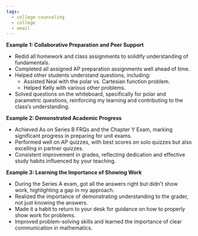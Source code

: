 ```yaml
---
tags:
  - college-counseling
  - college
  - email
---
```

**Example 1: Collaborative Preparation and Peer Support**

- Redid all homework and class assignments to solidify understanding of fundamentals.
- Completed all assigned AP preparation assignments well ahead of time.
- Helped other students understand questions, including:
  - Assisted Neal with the polar vs. Cartesian function problem.
  - Helped Kelly with various other problems.
- Solved questions on the whiteboard, specifically for polar and parametric questions, reinforcing my learning and contributing to the class’s understanding.

**Example 2: Demonstrated Academic Progress**

- Achieved As on Series B FRQs and the Chapter Y Exam, marking significant progress in preparing for unit exams.
- Performed well on AP quizzes, with best scores on solo quizzes but also excelling in partner quizzes.
- Consistent improvement in grades, reflecting dedication and effective study habits influenced by your teaching.

**Example 3: Learning the Importance of Showing Work**

- During the Series A exam, got all the answers right but didn't show work, highlighting a gap in my approach.
- Realized the importance of demonstrating understanding to the grader, not just knowing the answers.
- Made it a habit to return to your desk for guidance on how to properly show work for problems.
- Improved problem-solving skills and learned the importance of clear communication in mathematics.
